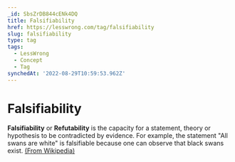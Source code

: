 ```yaml
---
_id: SbsZrDB844cENk4DQ
title: Falsifiability
href: https://lesswrong.com/tag/falsifiability
slug: falsifiability
type: tag
tags:
  - LessWrong
  - Concept
  - Tag
synchedAt: '2022-08-29T10:59:53.962Z'
---
```

# Falsifiability

**Falsifiability** or **Refutability** is the capacity for a statement, theory or hypothesis to be contradicted by evidence. For example, the statement "All swans are white" is falsifiable because one can observe that black swans exist. [(From Wikipedia)](https://en.wikipedia.org/wiki/Falsifiability)